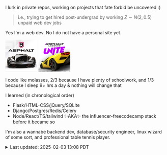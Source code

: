 <!-- ### Hi there 👋 -->

I lurk in private repos, working on projects that fate forbid be uncovered :) 

> i.e., trying to get hired post-undergrad by working $Z∼N(2,0.5)$ unpaid web dev jobs

Yes I'm a web dev. No I do not have a personal site yet.

<div style="display: inline"> 
  <img height="100px" width="100px" src="https://raw.githubusercontent.com/crimsonpython24/crimsonpython24/refs/heads/main/asphalt9.webp"/>
  <img height="100px" width="100px" src="https://raw.githubusercontent.com/crimsonpython24/crimsonpython24/refs/heads/main/asphaltlu.webp"/>
</div>

I code like molasses, 2/3 because I have plenty of schoolwork, and 1/3 because I sleep 9<em>+</em> hrs a day & nothing will change that

I learned (in chronological order) 
 - Flask/HTML-CSS/jQuery/SQLite
 - Django/Postgres/Redis/Celery
 - Node/React/TS/tailwind ✨AKA✨ the influencer-freecodecamp stack before it became so

I'm also a wannabe backend dev, database/security engineer, linux wizard of some sort, and professional table tennis player.


<details>
  <summary>Last updated: 2025-02-03 13:08 PDT</summary>
  <br/>
  $f(x;\alpha,\beta) = \frac{x^{\alpha-1}(1-x)^{\beta-1}}{B(\alpha,\beta)}$, $B(\alpha,\beta) = \frac{\Gamma(\alpha)\Gamma(\beta)}{\Gamma(\alpha+\beta)}$ 
  
  <sup>Beta distributions in Bayesian inference provide conjugate prior probability distributions, i.e., its domain can be viewed as a probability.</sup>
</details>

<!--
**crimsonpython24/crimsonpython24** is a ✨ _special_ ✨ repository because its `README.md` (this file) appears on your GitHub profile.

Here are some ideas to get you started:

- 🔭 I’m currently working on ...
- 🌱 I’m currently learning ...
- 👯 I’m looking to collaborate on ...
- 🤔 I’m looking for help with ...
- 💬 Ask me about ...
- 📫 How to reach me: ...
- 😄 Pronouns: ...
- ⚡ Fun fact: ...
-->
